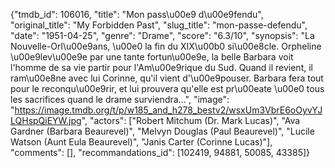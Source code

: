 {"tmdb_id": 106016, "title": "Mon pass\u00e9 d\u00e9fendu", "original_title": "My Forbidden Past", "slug_title": "mon-passe-defendu", "date": "1951-04-25", "genre": "Drame", "score": "6.3/10", "synopsis": "La Nouvelle-Orl\u00e9ans, \u00e0 la fin du XIX\u00b0 si\u00e8cle. Orpheline \u00e9lev\u00e9e par une tante fortun\u00e9e, la belle Barbara voit l'homme de sa vie partir pour l'Am\u00e9rique du Sud. Quand il revient, il ram\u00e8ne avec lui Corinne, qu'il vient d'\u00e9pouser. Barbara fera tout pour le reconqu\u00e9rir, et lui prouvera qu'elle est pr\u00eate \u00e0 tous les sacrifices quand le drame surviendra...", "image": "https://image.tmdb.org/t/p/w185_and_h278_bestv2/wsxUm3VbrE6oOyvYJLQHspQiEYW.jpg", "actors": ["Robert Mitchum (Dr. Mark Lucas)", "Ava Gardner (Barbara Beaurevel)", "Melvyn Douglas (Paul Beaurevel)", "Lucile Watson (Aunt Eula Beaurevel)", "Janis Carter (Corinne Lucas)"], "comments": [], "recommandations_id": [102419, 94881, 50085, 43385]}